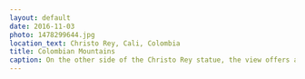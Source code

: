 ```yaml
---
layout: default
date: 2016-11-03
photo: 1478299644.jpg
location_text: Christo Rey, Cali, Colombia
title: Colombian Mountains
caption: On the other side of the Christo Rey statue, the view offers a beautiful landscape of the country side with small houses here and there, forests and hills.
---
```

